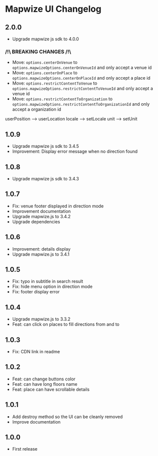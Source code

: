# Mapwize UI Changelog

## 2.0.0

- Upgrade mapwize js sdk to 4.0.0

### /!\ BREAKING CHANGES /!\

- Move: `options.centerOnVenue` to `options.mapwizeOptions.centerOnVenueId` and only accept a venue id
- Move: `options.centerOnPlace` to `options.mapwizeOptions.centerOnPlaceId` and only accept a place id
- Move: `options.restrictContentToVenue` to `options.mapwizeOptions.restrictContentToVenueId` and only accept a venue id
- Move: `options.restrictContentToOrganization` to `options.mapwizeOptions.restrictContentToOrganizationId` and only accept a organization id

userPosition --> userLocation
locale --> setLocale
unit --> setUnit


## 1.0.9

- Upgrade mapwize js sdk to 3.4.5
- Improvement: Display error message when no direction found

## 1.0.8

- Upgrade mapwize js sdk to 3.4.3

## 1.0.7

- Fix: venue footer displayed in direction mode
- Improvement documentation
- Upgrade mapwize.js to 3.4.2
- Upgrade dependencies

## 1.0.6

- Improvement: details display
- Upgrade mapwize.js to 3.4.1

## 1.0.5

- Fix: typo in subtitle in search result
- Fix: hide menu option in direction mode
- Fix: footer display error

## 1.0.4

- Upgrade mapwize.js to 3.3.2
- Feat: can click on places to fill directions from and to

## 1.0.3

- Fix: CDN link in readme

## 1.0.2

- Feat: can change buttons color
- Feat: can have long floors name
- Feat: place can have scrollable details

## 1.0.1

- Add destroy method so the UI can be cleanly removed
- Improve documentation

## 1.0.0

- First release